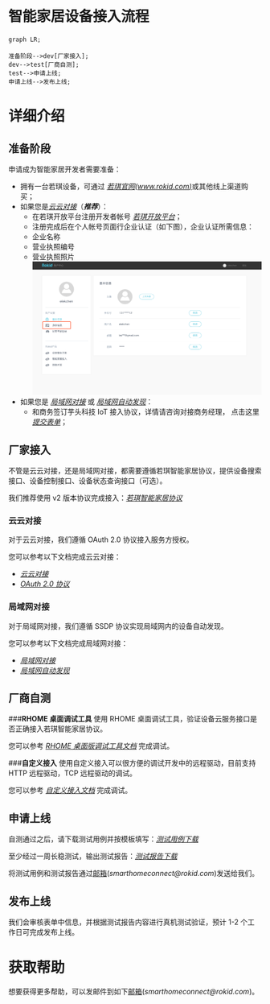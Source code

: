 # 智能家居设备接入流程

```mermaid
graph LR;

准备阶段-->dev[厂家接入];
dev-->test[厂商自测];
test-->申请上线;
申请上线-->发布上线;
```

# 详细介绍

## 准备阶段

申请成为智能家居开发者需要准备：

- 拥有一台若琪设备，可通过 [_若琪官网(www.rokid.com)_](https://www.rokid.com)或其他线上渠道购买；
- 如果您是[_云云对接_](../connect/cloud-to-cloud.md)（**_推荐_**）：
  - 在若琪开放平台注册开发者帐号 [_若琪开放平台_](https://developer.rokid.com/#/)；
  - 注册完成后在个人帐号页面行企业认证（如下图），企业认证所需信息：
  - 企业名称
  - 营业执照编号
  - 营业执照照片
    ![Alt text](../images/1551271617264.png)
- 如果您是 [_局域网对接_](../connect/via-lan.md) 或 [_局域网自动发现_](../connect/ssdp-auto-discovery.md)：
  - 和商务签订芋头科技 IoT 接入协议，详情请咨询对接商务经理， 点击这里 [_提交表单_](https://www.jiandaoyun.com/f/5bf12d873595611f6478c525)；

## 厂家接入

不管是云云对接，还是局域网对接，都需要遵循若琪智能家居协议，提供设备搜索接口、设备控制接口、设备状态查询接口（可选）。

我们推荐使用 v2 版本协议完成接入：[_若琪智能家居协议_](../v2/message-reference.md)

### 云云对接

对于云云对接，我们遵循 OAuth 2.0 协议接入服务方授权。

您可以参考以下文档完成云云对接：

- [_云云对接_](../connect/cloud-to-cloud.md)
- [_OAuth 2.0 协议_](../connect/rfc6749.md)

### 局域网对接

对于局域网对接，我们遵循 SSDP 协议实现局域网内的设备自动发现。

您可以参考以下文档完成局域网对接：

- [_局域网对接_](../connect/via-lan.md)
- [_局域网自动发现_](../connect/ssdp-auto-discovery.md)

## 厂商自测

###**RHOME 桌面调试工具**
使用 RHOME 桌面调试工具，验证设备云服务接口是否正确接入若琪智能家居协议。

您可以参考 [_RHOME 桌面版调试工具文档_](../tools/rhome-desktop.md) 完成调试。

###**自定义接入**
使用自定义接入可以很方便的调试开发中的远程驱动，目前支持 HTTP 远程驱动，TCP 远程驱动的调试。

您可以参考 [_自定义接入文档_](../tools/developer-driver.md) 完成调试。

## 申请上线

自测通过之后，请下载测试用例并按模板填写：[_测试用例下载_](https://s.rokidcdn.com/homebase/upload/HkOw4tzcf.xlsx)

至少经过一周长稳测试，输出测试报告：[_测试报告下载_](https://s.rokidcdn.com/homebase/upload/rJXHPX5qm.docx)

将测试用例和测试报告通过[邮箱](mailto:smarthomeconnect@rokid.com)(_smarthomeconnect@rokid.com_)发送给我们。

## 发布上线

我们会审核表单中信息，并根据测试报告内容进行真机测试验证，预计 1-2 个工作日可完成发布上线。

# 获取帮助

想要获得更多帮助，可以发邮件到如下[邮箱](mailto:smarthomeconnect@rokid.com)(_smarthomeconnect@rokid.com_)。
